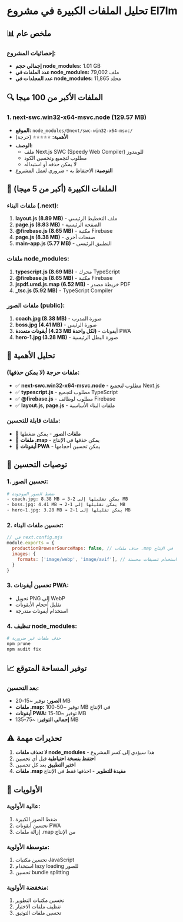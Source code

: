 # تحليل الملفات الكبيرة في مشروع El7lm

## 📊 ملخص عام

### إحصائيات المشروع:
- **إجمالي حجم node_modules:** 1.01 GB
- **عدد الملفات في node_modules:** 79,002 ملف
- **عدد المجلدات في node_modules:** 11,865 مجلد

## 🔍 الملفات الأكبر من 100 ميجا

### 1. next-swc.win32-x64-msvc.node (129.57 MB)
- **الموقع:** `node_modules/@next/swc-win32-x64-msvc/`
- **الأهمية:** ⭐⭐⭐⭐⭐ (حرجة)
- **الوصف:** 
  - ملف Next.js SWC (Speedy Web Compiler) للويندوز
  - مطلوب لتجميع وتحسين الكود
  - لا يمكن حذفه أو استبداله
- **التوصية:** الاحتفاظ به - ضروري لعمل المشروع

## 📁 الملفات الكبيرة (أكبر من 5 ميجا)

### ملفات البناء (.next):
1. **layout.js (8.89 MB)** - ملف التخطيط الرئيسي
2. **page.js (8.83 MB)** - الصفحة الرئيسية
3. **@firebase.js (8.65 MB)** - مكتبة Firebase
4. **page.js (8.38 MB)** - صفحات أخرى
5. **main-app.js (5.77 MB)** - التطبيق الرئيسي

### ملفات node_modules:
1. **typescript.js (8.69 MB)** - محرك TypeScript
2. **@firebase.js (8.65 MB)** - مكتبة Firebase
3. **jspdf.umd.js.map (6.52 MB)** - خريطة مصدر PDF
4. **_tsc.js (5.92 MB)** - TypeScript Compiler

### ملفات الصور (public):
1. **coach.jpg (8.38 MB)** - صورة المدرب
2. **boss.jpg (4.41 MB)** - صورة الرئيس
3. **أيقونات متعددة (4.23 MB لكل واحدة)** - أيقونات PWA
4. **hero-1.jpg (3.28 MB)** - صورة البطل الرئيسية

## 🎯 تحليل الأهمية

### ملفات حرجة (لا يمكن حذفها):
- ✅ **next-swc.win32-x64-msvc.node** - مطلوب لتجميع Next.js
- ✅ **typescript.js** - مطلوب لتجميع TypeScript
- ✅ **@firebase.js** - مطلوب لوظائف Firebase
- ✅ **layout.js, page.js** - ملفات البناء الأساسية

### ملفات قابلة للتحسين:
- 🔄 **ملفات الصور** - يمكن ضغطها
- 🔄 **ملفات .map** - يمكن حذفها في الإنتاج
- 🔄 **أيقونات PWA** - يمكن تحسين أحجامها

## 🚀 توصيات التحسين

### 1. تحسين الصور:
```bash
# ضغط الصور الموجودة
- coach.jpg: 8.38 MB → يمكن تقليلها إلى 2-3 MB
- boss.jpg: 4.41 MB → يمكن تقليلها إلى 1-2 MB
- hero-1.jpg: 3.28 MB → يمكن تقليلها إلى 1-2 MB
```

### 2. تحسين ملفات البناء:
```javascript
// في next.config.mjs
module.exports = {
  productionBrowserSourceMaps: false, // حذف ملفات .map في الإنتاج
  images: {
    formats: ['image/webp', 'image/avif'], // استخدام تنسيقات محسنة
  }
}
```

### 3. تحسين أيقونات PWA:
- تحويل PNG إلى WebP
- تقليل أحجام الأيقونات
- استخدام أيقونات متدرجة

### 4. تنظيف node_modules:
```bash
# حذف ملفات غير ضرورية
npm prune
npm audit fix
```

## 📈 توفير المساحة المتوقع

### بعد التحسين:
- **الصور:** توفير ~15-20 MB
- **ملفات .map:** توفير ~50-100 MB في الإنتاج
- **أيقونات PWA:** توفير ~10-15 MB
- **إجمالي التوفير:** ~75-135 MB

## ⚠️ تحذيرات مهمة

1. **لا تحذف ملفات node_modules** - هذا سيؤدي إلى كسر المشروع
2. **احتفظ بنسخة احتياطية** قبل أي تحسين
3. **اختبر التطبيق** بعد كل تحسين
4. **ملفات .map مفيدة للتطوير** - احذفها فقط في الإنتاج

## 🎯 الأولويات

### عالية الأولوية:
1. ضغط الصور الكبيرة
2. تحسين أيقونات PWA
3. إزالة ملفات .map من الإنتاج

### متوسطة الأولوية:
1. تحسين مكتبات JavaScript
2. استخدام lazy loading للصور
3. تحسين bundle splitting

### منخفضة الأولوية:
1. تحسين مكتبات التطوير
2. تنظيف ملفات الاختبار
3. تحسين ملفات التوثيق
